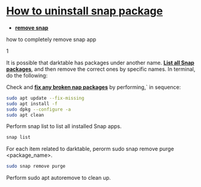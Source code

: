 # **[How to uninstall snap package](https://superuser.com/questions/1871847/how-to-uninstall-snap-package)**

- **[remove snap](https://itsfoss.com/remove-snap/)**

how to completely remove snap app

1

It is possible that darktable has packages under another name. **[List all Snap packages](https://itsfoss.com/remove-snap/)**, and then remove the correct ones by specific names. In terminal, do the following:

Check and **[fix any broken nap packages](https://phoenixnap.com/kb/ubuntu-fix-broken-packages)** by performing,` in sequence:

```bash
sudo apt update --fix-missing
sudo apt install -f
sudo dpkg --configure -a
sudo apt clean
```

Perform snap list to list all installed Snap apps.

```bash
snap list
```

For each item related to darktable, perorm sudo snap remove purge <package_name>.

```bash
sudo snap remove purge 
```

Perform sudo apt autoremove to clean up.
